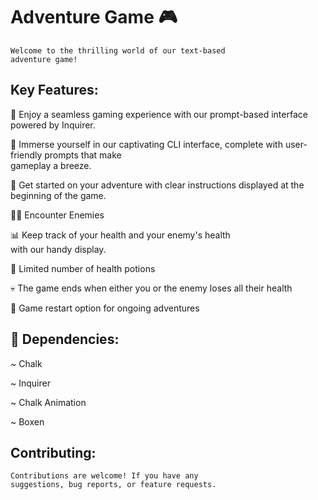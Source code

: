 
# Adventure Game 🎮
    Welcome to the thrilling world of our text-based 
    adventure game!

## Key Features:
💬 Enjoy a seamless gaming experience with our 
    prompt-based interface powered by Inquirer.

🎨 Immerse yourself in our captivating CLI interface, 
    complete with user-friendly prompts that make      
    gameplay a breeze.

📜 Get started on your adventure with clear 
    instructions displayed at the beginning of the game.

🦸‍♂️ Encounter Enemies

📊 Keep track of your health and your enemy's health   
    with our handy display. 

💊 Limited number of health potions

💀 The game ends when either you or the enemy loses 
    all their health

🔄 Game restart option for ongoing adventures

## 🔗 Dependencies:

~ Chalk

~ Inquirer

~ Chalk Animation

~ Boxen 

## Contributing:
    Contributions are welcome! If you have any 
    suggestions, bug reports, or feature requests.



    

